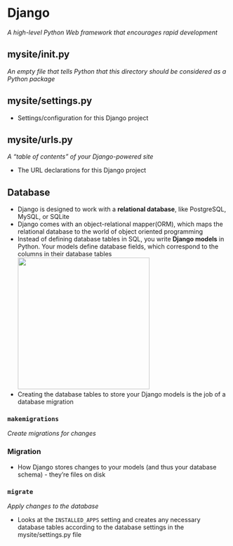 # Django
_A high-level Python Web framework that encourages rapid development_

## mysite/__init__.py
_An empty file that tells Python that this directory should be considered as a Python package_

## mysite/settings.py
- Settings/configuration for this Django project

## mysite/urls.py
_A “table of contents” of your Django-powered site_
- The URL declarations for this Django project

## Database
- Django is designed to work with a **relational database**, like PostgreSQL, MySQL, or SQLite
- Django comes with an object-relational mapper(ORM), which maps the relational database to the world of object oriented programming
- Instead of defining database tables in SQL, you write **Django models** in Python. Your models define database fields, which correspond to the columns in their database tables
  <img src="https://files.realpython.com/media/model_to_schema.4e4b8506dc26.png" height="300px">
- Creating the database tables to store your Django models is the job of a database migration

### `makemigrations`
_Create migrations for changes_

### Migration
- How Django stores changes to your models (and thus your database schema) - they’re files on disk

### `migrate`
_Apply changes to the database_
- Looks at the `INSTALLED_APPS` setting and creates any necessary database tables according to the database settings in the mysite/settings.py file

